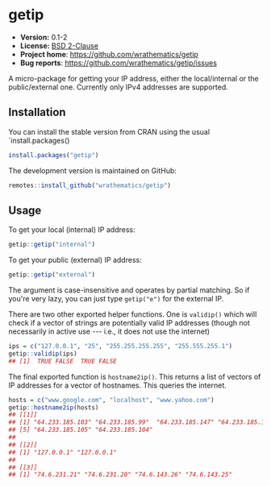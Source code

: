 # getip 

* **Version:** 0.1-2
* **License:** [BSD 2-Clause](https://opensource.org/licenses/BSD-2-Clause)
* **Project home**: https://github.com/wrathematics/getip
* **Bug reports**: https://github.com/wrathematics/getip/issues


A micro-package for getting your IP address, either the local/internal or the public/external one. Currently only IPv4 addresses are supported.



## Installation

You can install the stable version from CRAN using the usual `install.packages()

```r
install.packages("getip")
```

The development version is maintained on GitHub:

```r
remotes::install_github("wrathematics/getip")
```



## Usage

To get your local (internal) IP address:

```r
getip::getip("internal")
```

To get your public (external) IP address:

```r
getip::getip("external")
```

The argument is case-insensitive and operates by partial matching. So if you're very lazy, you can just type `getip("e")` for the external IP.

There are two other exported helper functions. One is `validip()` which will check if a vector of strings are potentially valid IP addresses (though not necessarily in active use --- i.e., it does not use the internet)

```r
ips = c("127.0.0.1", "25", "255.255.255.255", "255.555.255.1")
getip::validip(ips)
## [1]  TRUE FALSE  TRUE FALSE
```

The final exported function is `hostname2ip()`. This returns a list of vectors of IP addresses for a vector of hostnames. This queries the internet.

```r
hosts = c("www.google.com", "localhost", "www.yahoo.com")
getip::hostname2ip(hosts)
## [[1]]
## [1] "64.233.185.103" "64.233.185.99"  "64.233.185.147" "64.233.185.106"
## [5] "64.233.185.105" "64.233.185.104"
## 
## [[2]]
## [1] "127.0.0.1" "127.0.0.1"
## 
## [[3]]
## [1] "74.6.231.21" "74.6.231.20" "74.6.143.26" "74.6.143.25"
```
